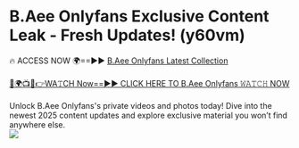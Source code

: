 # B.Aee Onlyfans Exclusive Content Leak - Fresh Updates! (y60vm)

🔥 ACCESS NOW 🌍==►► <a href="https://tinyurl.com/kvy9nzfs" rel="nofollow">B.Aee Onlyfans Latest Collection</a>
<br><br>
[🔴🌍📺📱👉WA𝚃CH Now==►► CLICK HERE TO B.Aee Onlyfans 𝚆𝙰𝚃𝙲𝙷 NOW](https://tinyurl.com/kvy9nzfs)
<br><br>
Unlock B.Aee Onlyfans's private videos and photos today! Dive into the newest 2025 content updates and explore exclusive material you won’t find anywhere else.
<br>
<a href="https://tinyurl.com/kvy9nzfs" rel="nofollow" data-target="animated-image.originalLink"><img src="https://camo.githubusercontent.com/8a4f000d20f83aca3bf7ec5f350d767afa0574a8a352519fd8cfa583a6f93a33/68747470733a2f2f692e696d6775722e636f6d2f644a486b345a712e676966" data-canonical-src="https://i.imgur.com/dJHk4Zq.gif" style="max-width: 100%; display: inline-block;" data-target="animated-image.originalImage"></a>
<br>
